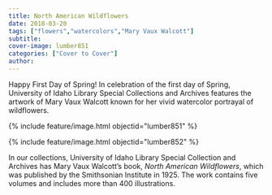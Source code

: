 ```yaml
---
title: North American Wildflowers
date: 2018-03-20
tags: ["flowers","watercolors","Mary Vaux Walcott"]
subtitle: 
cover-image: lumber851
categories: ["Cover to Cover"]
author:
---
```


Happy First Day of Spring! In celebration of the first day of Spring, University of
Idaho Library Special Collections and Archives features the artwork of Mary
Vaux Walcott known for her vivid watercolor portrayal of wildflowers.

{% include feature/image.html objectid="lumber851" %}

{% include feature/image.html objectid="lumber852" %}

In our collections, University of Idaho Library Special Collection and Archives
has Mary Vaux Walcott’s book, *North
American Wildflowers*, which was published by the Smithsonian Institute in
1925. The work contains five volumes and includes more than 400 illustrations.